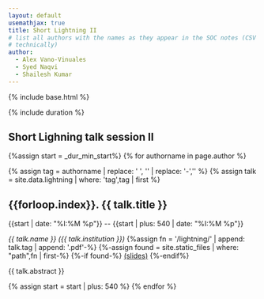 ```yaml
---
layout: default
usemathjax: true
title: Short Lightning II
# list all authors with the names as they appear in the SOC notes (CSV file
# technically)
author:
  - Alex Vano-Vinuales
  - Syed Naqvi
  - Shailesh Kumar
---
```

{% include base.html %}

{% include duration %}
## Short Lighning talk session II

{%assign start = _dur_min_start%}
{% for authorname in page.author %}

{% assign tag = authorname | replace: ' ', '' | replace: '-','' %}
{% assign talk = site.data.lightning | where: 'tag',tag | first %}

<h2 id="{{talk.tag}}">{{forloop.index}}. {{ talk.title }}</h2>
{{start | date: "%I:%M %p"}} -- {{start | plus: 540 | date: "%I:%M %p"}}

<em>{{ talk.name }} ({{ talk.institution }})</em>
{%assign fn = '/lightning/' | append: talk.tag | append: '.pdf'-%}
{%-assign found = site.static_files | where: "path",fn | first-%}
{%-if found-%}
<a href="{{base}}/lightning/{{talk.tag}}.pdf">(slides)</a>
{%-endif%}

{{ talk.abstract }}

{% assign start = start | plus: 540 %}
{% endfor %}
